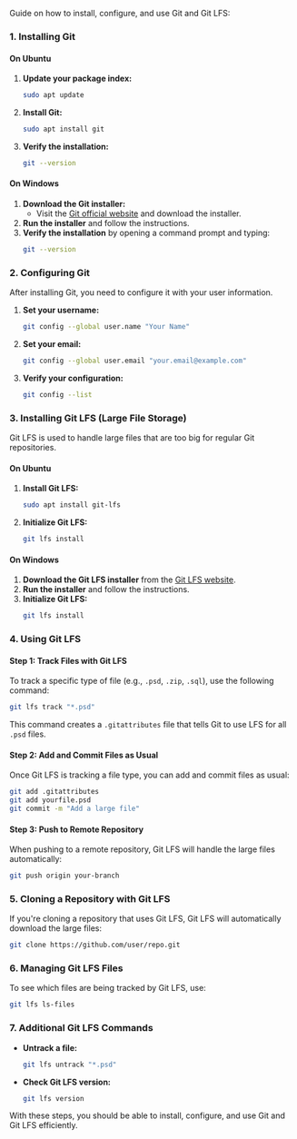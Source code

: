 Guide on how to install, configure, and use Git and Git LFS:

### **1. Installing Git**

#### **On Ubuntu**
1. **Update your package index:**
   ```bash
   sudo apt update
   ```
2. **Install Git:**
   ```bash
   sudo apt install git
   ```
3. **Verify the installation:**
   ```bash
   git --version
   ```

#### **On Windows**
1. **Download the Git installer:**
   - Visit the [Git official website](https://git-scm.com/download/win) and download the installer.
2. **Run the installer** and follow the instructions.
3. **Verify the installation** by opening a command prompt and typing:
   ```bash
   git --version
   ```

### **2. Configuring Git**

After installing Git, you need to configure it with your user information.

1. **Set your username:**
   ```bash
   git config --global user.name "Your Name"
   ```
2. **Set your email:**
   ```bash
   git config --global user.email "your.email@example.com"
   ```

3. **Verify your configuration:**
   ```bash
   git config --list
   ```

### **3. Installing Git LFS (Large File Storage)**

Git LFS is used to handle large files that are too big for regular Git repositories.

#### **On Ubuntu**
1. **Install Git LFS:**
   ```bash
   sudo apt install git-lfs
   ```
2. **Initialize Git LFS:**
   ```bash
   git lfs install
   ```

#### **On Windows**
1. **Download the Git LFS installer** from the [Git LFS website](https://git-lfs.github.com/).
2. **Run the installer** and follow the instructions.
3. **Initialize Git LFS:**
   ```bash
   git lfs install
   ```

### **4. Using Git LFS**

#### **Step 1: Track Files with Git LFS**
To track a specific type of file (e.g., `.psd`, `.zip`, `.sql`), use the following command:

```bash
git lfs track "*.psd"
```

This command creates a `.gitattributes` file that tells Git to use LFS for all `.psd` files.

#### **Step 2: Add and Commit Files as Usual**
Once Git LFS is tracking a file type, you can add and commit files as usual:

```bash
git add .gitattributes
git add yourfile.psd
git commit -m "Add a large file"
```

#### **Step 3: Push to Remote Repository**
When pushing to a remote repository, Git LFS will handle the large files automatically:

```bash
git push origin your-branch
```

### **5. Cloning a Repository with Git LFS**

If you're cloning a repository that uses Git LFS, Git LFS will automatically download the large files:

```bash
git clone https://github.com/user/repo.git
```

### **6. Managing Git LFS Files**

To see which files are being tracked by Git LFS, use:

```bash
git lfs ls-files
```

### **7. Additional Git LFS Commands**

- **Untrack a file:**
  ```bash
  git lfs untrack "*.psd"
  ```
- **Check Git LFS version:**
  ```bash
  git lfs version
  ```

With these steps, you should be able to install, configure, and use Git and Git LFS efficiently. 